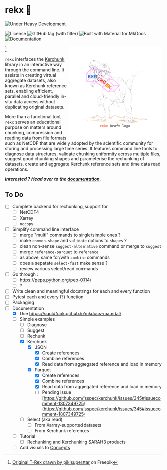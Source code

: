 # rekx 🦖

![Under Heavy Development](https://img.shields.io/badge/Under%20Heavy%20Development-purple?style=for-the-badge)

![License](https://img.shields.io/badge/License-EUPL--1.2-blue.svg)
![GitHub tag (with filter)](https://img.shields.io/github/v/tag/NikosAlexandris/rekx)
![Built with Material for MkDocs](https://img.shields.io/badge/Material_for_MkDocs-526CFE?style=flat&logo=MaterialForMkDocs&logoColor=white)
[![Documentation](https://img.shields.io/badge/Documentation-Available-green.svg)](https://nikosalexandris.github.io/rekx/)

[^*] <img align="right" width="300" height="300" src="rekx_draft_logo_72dpi.png">
<!-- ![rekx](rekx_draft_logo_72dpi.png)[^*] -->
[^*]: <a href="https://www.freepik.com/free-vector/hand-drawn-dinosaur-outline-illustration_58593460.htm#query=trex&position=47&from_view=search&track=sph&uuid=27caf12e-35ea-47ad-a113-2d4f5981f58f">Original T-Rex drawn by pikisuperstar</a> on Freepik

`rekx` interfaces the [Kerchunk](https://fsspec.github.io/kerchunk/) library
in an interactive way through the command line.
It assists in creating virtual aggregate datasets,
also known as Kerchunk reference sets,
enabling efficient, parallel and cloud-friendly in-situ data access
without duplicating original datasets.

More than a functional tool,
`rekx` serves an educational purpose on matters around
chunking, compression and reading data from file formats such as NetCDF
that are widely adopted by the scientific community
for storing and processing large time series.
It features command line tools
to diagnose data structures,
validate chunking uniformity across multiple files,
suggest good chunking shapes and parameterise the rechunking of datasets,
create and aggregate Kerchunk reference sets
and time data read operations.

***Interested ? Head over to the [documentation](https://nikosalexandris.github.io/rekx/).***

## To Do

- [ ] Complete backend for rechunking, support for 
    - [ ] NetCDF4
    - [ ] Xarray
    - [ ] `nccopy`
- [ ] Simplify command line interface
    - [ ] merge "multi" commands to single/simple ones ?
    - [ ] make `common-shape` and `validate` options to `shapes` ?
    - [ ] clean non-sense `suggest-alternative` command or merge to `suggest`
    - [ ] merge `reference-parquet` to `reference`
    - [ ] as above, same for/with `combine` commands
    - [ ] does a sepatate `select-fast` make sense ?
    - [ ] review various select/read commands
- [ ] Go through :
    - [ ] https://peps.python.org/pep-0314/
    - [ ] ?
- [ ] Write clean and meaningful docstrings for each and every function
- [ ] Pytest each and every (?) function
- [ ] Packaging
- [ ] Documentation
    - [x] Use https://squidfunk.github.io/mkdocs-material/
    - [ ] Simple examples
        - [ ] Diagnose
        - [ ] Suggest
        - [ ] Rechunk
        - [x] Kerchunk
            - [x] JSON
                - [x] Create references
                - [x] Combine references
                - [x] Read data from aggregated reference and load in memory
            - [x] Parquet
                - [x] Create references
                - [x] Combine references
                - [x] Read data from aggregated reference and load in memory
                - [ ] Pending issue [https://github.com/fsspec/kerchunk/issues/345#issuecomment-1807349725](https://github.com/fsspec/kerchunk/issues/345#issuecomment-1807349725)
        - [ ] Select (aka read)
            - [ ] From Xarray-supported datasets
            - [ ] From Kerchunk references
    - [ ] Tutorial
        - [ ] Rechunking and Kerchunking SARAH3 products
    - [ ] Add visuals to [Concepts](reference/concepts.md)
